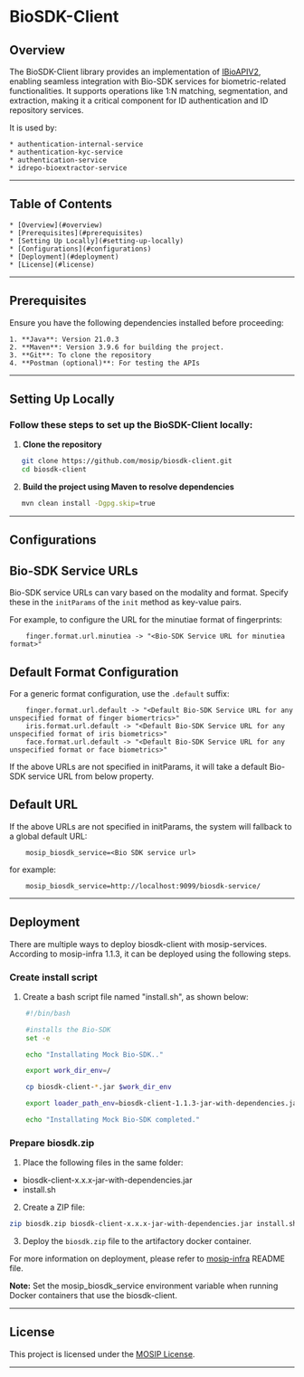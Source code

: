 # BioSDK-Client

## Overview

The BioSDK-Client library provides an implementation of [IBioAPIV2](https://github.com/mosip/bio-utils/blob/master/kernel-biometrics-api/src/main/java/io/mosip/kernel/biometrics/spi/IBioApiV2.java), enabling seamless integration with Bio-SDK services for biometric-related functionalities. It supports operations like 1:N matching, segmentation, and extraction, making it a critical component for ID authentication and ID repository services.

It is used by:

	* authentication-internal-service
	* authentication-kyc-service
	* authentication-service
	* idrepo-bioextractor-service

---

## Table of Contents

	* [Overview](#overview)
	* [Prerequisites](#prerequisites)
	* [Setting Up Locally](#setting-up-locally)
	* [Configurations](#configurations)
	* [Deployment](#deployment)
	* [License](#license)

---

## Prerequisites

Ensure you have the following dependencies installed before proceeding:

	1. **Java**: Version 21.0.3
	2. **Maven**: Version 3.9.6 for building the project.
	3. **Git**: To clone the repository
	4. **Postman (optional)**: For testing the APIs

---

## Setting Up Locally

### Follow these steps to set up the BioSDK-Client locally:

1. **Clone the repository**

```bash
   git clone https://github.com/mosip/biosdk-client.git
   cd biosdk-client
```

2. **Build the project using Maven to resolve dependencies**

```bash
   mvn clean install -Dgpg.skip=true
```
---

## Configurations

## Bio-SDK Service URLs

Bio-SDK service URLs can vary based on the modality and format. Specify these in the `initParams` of the `init` method as key-value pairs.

For example, to configure the URL for the minutiae format of fingerprints:

```text
	finger.format.url.minutiea -> "<Bio-SDK Service URL for minutiea format>"
```

## Default Format Configuration

For a generic format configuration, use the `.default` suffix:

```text
	finger.format.url.default -> "<Default Bio-SDK Service URL for any unspecified format of finger biomertrics>"
	iris.format.url.default -> "<Default Bio-SDK Service URL for any unspecified format of iris biometrics>"
	face.format.url.default -> "<Default Bio-SDK Service URL for any unspecified format or face biometrics>"
```

If the above URLs are not specified in initParams, it will take a default Bio-SDK service URL from below property.


## Default URL


If the above URLs are not specified in initParams, the system will fallback to a global default URL:

```properties
	mosip_biosdk_service=<Bio SDK service url>
```

for example:

```properties
	mosip_biosdk_service=http://localhost:9099/biosdk-service/
```
---

## Deployment

There are multiple ways to deploy biosdk-client with mosip-services. According to mosip-infra 1.1.3, it can be deployed using the following steps.

### Create install script

1. Create a bash script file named "install.sh", as shown below:

```sh
	#!/bin/bash

	#installs the Bio-SDK
	set -e

	echo "Installating Mock Bio-SDK.."

	export work_dir_env=/

	cp biosdk-client-*.jar $work_dir_env

	export loader_path_env=biosdk-client-1.1.3-jar-with-dependencies.jar

	echo "Installating Mock Bio-SDK completed."
```

### Prepare biosdk.zip

1. Place the following files in the same folder:

  * biosdk-client-x.x.x-jar-with-dependencies.jar
  * install.sh

2.  Create a ZIP file:

```bash
zip biosdk.zip biosdk-client-x.x.x-jar-with-dependencies.jar install.sh
```

3. Deploy the `biosdk.zip` file to the artifactory docker container.


For more information on deployment, please refer to [mosip-infra](https://github.com/mosip/mosip-infra) README file.

**Note:** Set the mosip_biosdk_service environment variable when running Docker containers that use the biosdk-client.

---

## License

This project is licensed under the [MOSIP License](LICENSE).  

---
